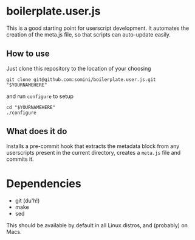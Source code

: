 # boilerplate.user.js

This is a good starting point for userscript development.
It automates the creation of the meta.js file, so that scripts can auto-update easily.

## How to use

Just clone this repository to the location of your choosing

    git clone git@github.com:somini/boilerplate.user.js.git "$YOURNAMEHERE"

and run `configure` to setup

    cd "$YOURNAMEHERE"
    ./configure

## What does it do

Installs a pre-commit hook that extracts the metadata block from any userscripts present in the current directory, creates a `meta.js` file and commits it.

# Dependencies

* git (du'h!)
* make
* sed

This should be available by default in all Linux distros, and (probably) on Macs.
